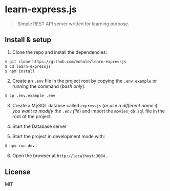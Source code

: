 # learn-express.js
> Simple REST API server written for learning purpose.

## Install & setup
1. Clone the repo and install the dependencies:
```bash
$ git clone https://github.com/mohole/learn-expressjs
$ cd learn-expressjs
$ npm install
```

2. Create an `.env` file in the project root by copying the `.env.example` or running the command (*bash only*):
```bash
$ cp .env.example .env
```

3. Create a MySQL databse called `expressjs` (*or use a different name if you want to modify the `.env` file*) and import the `movies_db.sql` file in the root of the project.

4. Start the Database server

5. Start the project in development mode with:
```bash
$ npm run dev
```

6. Open the browser at `http://localhost:3004` .

## License
MIT